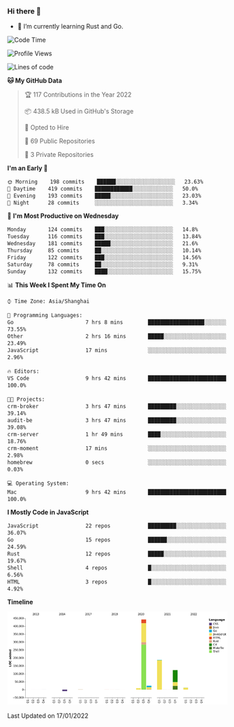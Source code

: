 ### Hi there 👋

- 🌱 I’m currently learning Rust and Go.

<!--START_SECTION:waka-->
![Code Time](http://img.shields.io/badge/Code%20Time-133%20hrs%201%20min-blue)

![Profile Views](http://img.shields.io/badge/Profile%20Views-0-blue)

![Lines of code](https://img.shields.io/badge/From%20Hello%20World%20I%27ve%20Written-796%20Thousand%20lines%20of%20code-blue)

**🐱 My GitHub Data** 

> 🏆 117 Contributions in the Year 2022
 > 
> 📦 438.5 kB Used in GitHub's Storage 
 > 
> 💼 Opted to Hire
 > 
> 📜 69 Public Repositories 
 > 
> 🔑 3 Private Repositories  
 > 
**I'm an Early 🐤** 

```text
🌞 Morning    198 commits    ██████░░░░░░░░░░░░░░░░░░░   23.63% 
🌆 Daytime    419 commits    ████████████░░░░░░░░░░░░░   50.0% 
🌃 Evening    193 commits    █████░░░░░░░░░░░░░░░░░░░░   23.03% 
🌙 Night      28 commits     ░░░░░░░░░░░░░░░░░░░░░░░░░   3.34%

```
📅 **I'm Most Productive on Wednesday** 

```text
Monday       124 commits    ███░░░░░░░░░░░░░░░░░░░░░░   14.8% 
Tuesday      116 commits    ███░░░░░░░░░░░░░░░░░░░░░░   13.84% 
Wednesday    181 commits    █████░░░░░░░░░░░░░░░░░░░░   21.6% 
Thursday     85 commits     ██░░░░░░░░░░░░░░░░░░░░░░░   10.14% 
Friday       122 commits    ███░░░░░░░░░░░░░░░░░░░░░░   14.56% 
Saturday     78 commits     ██░░░░░░░░░░░░░░░░░░░░░░░   9.31% 
Sunday       132 commits    ████░░░░░░░░░░░░░░░░░░░░░   15.75%

```


📊 **This Week I Spent My Time On** 

```text
⌚︎ Time Zone: Asia/Shanghai

💬 Programming Languages: 
Go                       7 hrs 8 mins        ██████████████████░░░░░░░   73.55% 
Other                    2 hrs 16 mins       █████░░░░░░░░░░░░░░░░░░░░   23.49% 
JavaScript               17 mins             ░░░░░░░░░░░░░░░░░░░░░░░░░   2.96%

🔥 Editors: 
VS Code                  9 hrs 42 mins       █████████████████████████   100.0%

🐱‍💻 Projects: 
crm-broker               3 hrs 47 mins       █████████░░░░░░░░░░░░░░░░   39.14% 
audit-be                 3 hrs 47 mins       █████████░░░░░░░░░░░░░░░░   39.08% 
crm-server               1 hr 49 mins        ████░░░░░░░░░░░░░░░░░░░░░   18.76% 
crm-moment               17 mins             ░░░░░░░░░░░░░░░░░░░░░░░░░   2.98% 
homebrew                 0 secs              ░░░░░░░░░░░░░░░░░░░░░░░░░   0.03%

💻 Operating System: 
Mac                      9 hrs 42 mins       █████████████████████████   100.0%

```

**I Mostly Code in JavaScript** 

```text
JavaScript               22 repos            █████████░░░░░░░░░░░░░░░░   36.07% 
Go                       15 repos            ██████░░░░░░░░░░░░░░░░░░░   24.59% 
Rust                     12 repos            █████░░░░░░░░░░░░░░░░░░░░   19.67% 
Shell                    4 repos             █░░░░░░░░░░░░░░░░░░░░░░░░   6.56% 
HTML                     3 repos             █░░░░░░░░░░░░░░░░░░░░░░░░   4.92%

```


**Timeline**

![Chart not found](https://raw.githubusercontent.com/elton/elton/main/charts/bar_graph.png) 


 Last Updated on 17/01/2022
<!--END_SECTION:waka-->

<!--
**elton/elton** is a ✨ _special_ ✨ repository because its `README.md` (this file) appears on your GitHub profile.

Here are some ideas to get you started:

- 🔭 I’m currently working on ...
- 🌱 I’m currently learning ...
- 👯 I’m looking to collaborate on ...
- 🤔 I’m looking for help with ...
- 💬 Ask me about ...
- 📫 How to reach me: ...
- 😄 Pronouns: ...
- ⚡ Fun fact: ...
-->
